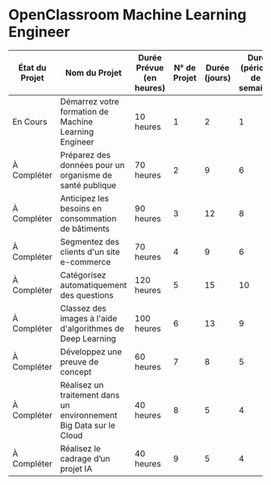 # OpenClassroom Machine Learning Engineer

| État du Projet | Nom du Projet | Durée Prévue (en heures) | N° de Projet | Durée (jours) | Durée (périodes de 2 semaines) | Date de Début | Date de Fin |
|----------------|---------------|---------------------------|--------------|---------------|--------------------------|---------------|--------------|
| En Cours       | Démarrez votre formation de Machine Learning Engineer | 10 heures | 1 | 2 | 1 | 22 juillet 2023 | 4 août 2023 |
| À Compléter    | Préparez des données pour un organisme de santé publique | 70 heures | 2 | 9 | 6 | 5 août 2023 | 16 septembre 2023 |
| À Compléter    | Anticipez les besoins en consommation de bâtiments | 90 heures | 3 | 12 | 8 | 17 septembre 2023 | 12 novembre 2023 |
| À Compléter    | Segmentez des clients d'un site e-commerce | 70 heures | 4 | 9 | 6 | 13 novembre 2023 | 24 décembre 2023 |
| À Compléter    | Catégorisez automatiquement des questions | 120 heures | 5 | 15 | 10 | 25 décembre 2023 | 11 mars 2024 |
| À Compléter    | Classez des images à l'aide d'algorithmes de Deep Learning | 100 heures | 6 | 13 | 9 | 12 mars 2024 | 6 juin 2024 |
| À Compléter    | Développez une preuve de concept | 60 heures | 7 | 8 | 5 | 7 juin 2024 | 19 juillet 2024 |
| À Compléter    | Réalisez un traitement dans un environnement Big Data sur le Cloud | 40 heures | 8 | 5 | 4 | 20 juillet 2024 | 30 août 2024 |
| À Compléter    | Réalisez le cadrage d’un projet IA | 40 heures | 9 | 5 | 4 | 31 août 2024 | 11 octobre 2024 |



